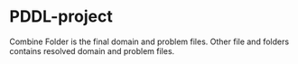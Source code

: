 # PDDL-project

Combine Folder is the final domain and problem files.
Other file and folders contains resolved domain and problem files.
